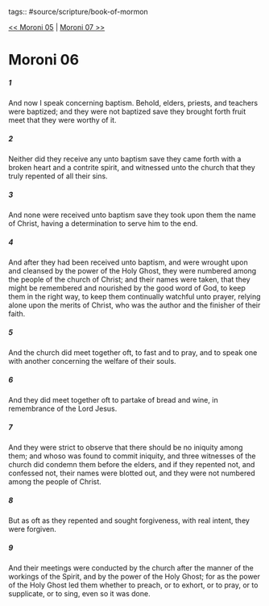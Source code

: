 tags:: #source/scripture/book-of-mormon

[<< Moroni 05](source/scripture/book-of-mormon/15_Moroni/Moroni_05.md) | [Moroni 07 >>](source/scripture/book-of-mormon/15_Moroni/Moroni_07.md)

# Moroni 06

##### 1

And now I speak concerning baptism. Behold, elders, priests, and teachers were baptized; and they were not baptized save they brought forth fruit meet that they were worthy of it.

##### 2

Neither did they receive any unto baptism save they came forth with a broken heart and a contrite spirit, and witnessed unto the church that they truly repented of all their sins.

##### 3

And none were received unto baptism save they took upon them the name of Christ, having a determination to serve him to the end.

##### 4

And after they had been received unto baptism, and were wrought upon and cleansed by the power of the Holy Ghost, they were numbered among the people of the church of Christ; and their names were taken, that they might be remembered and nourished by the good word of God, to keep them in the right way, to keep them continually watchful unto prayer, relying alone upon the merits of Christ, who was the author and the finisher of their faith.

##### 5

And the church did meet together oft, to fast and to pray, and to speak one with another concerning the welfare of their souls.

##### 6

And they did meet together oft to partake of bread and wine, in remembrance of the Lord Jesus.

##### 7

And they were strict to observe that there should be no iniquity among them; and whoso was found to commit iniquity, and three witnesses of the church did condemn them before the elders, and if they repented not, and confessed not, their names were blotted out, and they were not numbered among the people of Christ.

##### 8

But as oft as they repented and sought forgiveness, with real intent, they were forgiven.

##### 9

And their meetings were conducted by the church after the manner of the workings of the Spirit, and by the power of the Holy Ghost; for as the power of the Holy Ghost led them whether to preach, or to exhort, or to pray, or to supplicate, or to sing, even so it was done.
